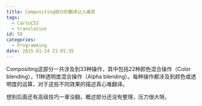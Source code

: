 ```yaml
---
title: Compositing部分的翻译让人痛苦
tags:
  - CartoCSS
  - translation
id: 58
categories:
  - Programming
date: 2015-01-24 21:01:35
---
```


Compositing这部分一共涉及到33种操作，其中包括22种颜色混合操作（Color blending），11种透明度混合操作（Alpha blending）。每种操作都涉及到颜色或透明度的运算，对于这些不同效果的描述真心难翻译。

想到后面还有高级技巧一章没翻，概述部分还没有整理，压力很大呀。